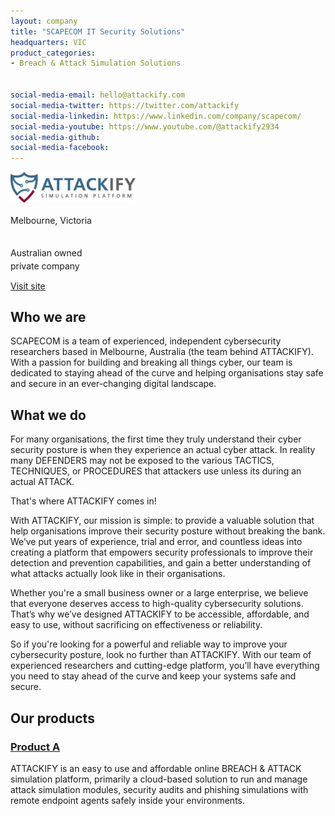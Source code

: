 ```yaml
---
layout: company
title: "SCAPECOM IT Security Solutions"
headquarters: VIC
product_categories:
- Breach & Attack Simulation Solutions


social-media-email: hello@attackify.com
social-media-twitter: https://twitter.com/attackify
social-media-linkedin: https://www.linkedin.com/company/scapecom/
social-media-youtube: https://www.youtube.com/@attackify2934
social-media-github: 
social-media-facebook: 
---
```


<img src="/SCAPECOM/ATTACKIFY_Logo.png" width="200" />

<i class="fa fa-building" style="font-size:18px;"></i> Melbourne, Victoria

<br><i class="fa fa-flag" style="font-size:18px;"></i> Australian owned
<br><i class="fa fa-exchange" style="font-size:18px;"></i> private company

[Visit site](https://www.attackify.com)

## Who we are                     
SCAPECOM is a team of experienced, independent cybersecurity researchers based in Melbourne, Australia (the team behind ATTACKIFY). With a passion for building and breaking all things cyber, our team is dedicated to staying ahead of the curve and helping organisations stay safe and secure in an ever-changing digital landscape.

## What we do
For many organisations, the first time they truly understand their cyber security posture is when they experience an actual cyber attack. In reality many DEFENDERS may not be exposed to the various TACTICS, TECHNIQUES, or PROCEDURES that attackers use unless its during an actual ATTACK.

That's where ATTACKIFY comes in!

With ATTACKIFY, our mission is simple: to provide a valuable solution that help organisations improve their security posture without breaking the bank. We’ve put years of experience, trial and error, and countless ideas into creating a platform that empowers security professionals to improve their detection and prevention capabilities, and gain a better understanding of what attacks actually look like in their organisations.

Whether you're a small business owner or a large enterprise, we believe that everyone deserves access to high-quality cybersecurity solutions. That’s why we’ve designed ATTACKIFY to be accessible, affordable, and easy to use, without sacrificing on effectiveness or reliability.

So if you're looking for a powerful and reliable way to improve your cybersecurity posture, look no further than ATTACKIFY. With our team of experienced researchers and cutting-edge platform, you’ll have everything you need to stay ahead of the curve and keep your systems safe and secure.

## Our products
### [Product A](https://www.attackify.com)

ATTACKIFY is an easy to use and affordable online BREACH & ATTACK simulation platform, primarily a cloud-based solution to run and manage attack simulation modules, security audits and phishing simulations with remote endpoint agents safely inside your environments.
